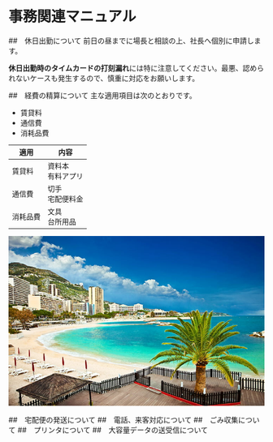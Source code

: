 # 事務関連マニュアル
##　休日出勤について
前日の昼までに場長と相談の上、社長へ個別に申請します。

**休日出勤時のタイムカードの打刻漏れ**には特に注意してください。最悪、認められないケースも発生するので、慎重に対応をお願いします。

##　経費の精算について
主な適用項目は次のとおりです。
- 賃貸料
- 通信費
- 消耗品費

|適用 |内容
|--|--
|賃貸料 |資料本<br>有料アプリ
|通信費|切手<br>宅配便料金
|消耗品費|文具<br>台所用品

![ビーチ](img/beach.jpg)


##　宅配便の発送について
##　電話、来客対応について
##　ごみ収集について
##　プリンタについて
##　大容量データの送受信について
